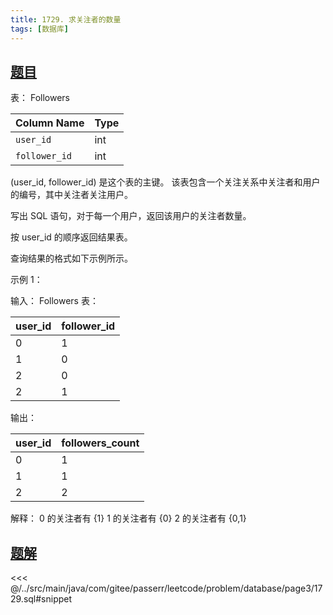 ```yaml
---
title: 1729. 求关注者的数量
tags: [数据库]
---
```


## [题目](https://leetcode.cn/problems/find-followers-count/)

表： Followers

| Column Name   | Type |
|:--------------|:-----|
| `user_id`     | int  |
| `follower_id` | int  |

(user_id, follower_id) 是这个表的主键。
该表包含一个关注关系中关注者和用户的编号，其中关注者关注用户。

写出 SQL 语句，对于每一个用户，返回该用户的关注者数量。

按 user_id 的顺序返回结果表。

查询结果的格式如下示例所示。

示例 1：

输入：
Followers 表：

| user_id | follower_id |
|:--------|:------------|
| 0       | 1           |
| 1       | 0           |
| 2       | 0           |
| 2       | 1           |

输出：

| user_id | followers_count |
|:--------|:----------------|
| 0       | 1               |
| 1       | 1               |
| 2       | 2               |

解释：
0 的关注者有 {1}
1 的关注者有 {0}
2 的关注者有 {0,1}


## [题解](https://github.com/PasseRR/JavaLeetCode/blob/master/src/main/java/com/gitee/passerr/leetcode/problem/database/page3/1729.sql)

<<< @/../src/main/java/com/gitee/passerr/leetcode/problem/database/page3/1729.sql#snippet
